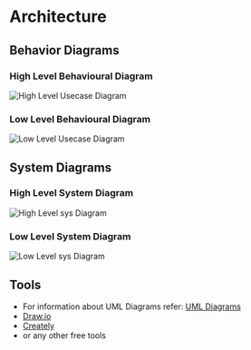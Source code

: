 # Architecture

## Behavior Diagrams

### High Level Behavioural Diagram
![High Level Usecase Diagram](https://github.com/Sanchana-2k/LTTS_C_MiniProject/blob/15e8ee9416ef51f4b49194c97292650a1f2ef02d/2_Architecture/behavior%20Diagrams/High_Level_Behavior.jpg)

### Low Level Behavioural Diagram
![Low Level Usecase Diagram](https://github.com/Sanchana-2k/LTTS_C_MiniProject/blob/c5b39a89372be95f71196d3c4523df77be7f0f3f/2_Architecture/behavior%20Diagrams/Low_Level_Behavior.jpg)

## System Diagrams

### High Level System Diagram
![High Level sys Diagram](https://github.com/Sanchana-2k/LTTS_C_MiniProject/blob/22425b9510beba7e64e445083b2516cf66942ac0/2_Architecture/structure%20Diagrams/HL_sys_diag.jpg)

### Low Level System Diagram
![Low Level sys Diagram](https://github.com/Sanchana-2k/LTTS_C_MiniProject/blob/22425b9510beba7e64e445083b2516cf66942ac0/2_Architecture/structure%20Diagrams/LL_sys_diag.jpg)


## Tools 
* For information about UML Diagrams refer: [UML Diagrams](https://www.uml-diagrams.org/uml-25-diagrams.html)
* [Draw.io](https://app.diagrams.net/)
* [Creately](https://app.creately.com/diagram/create)
* or any other free tools
